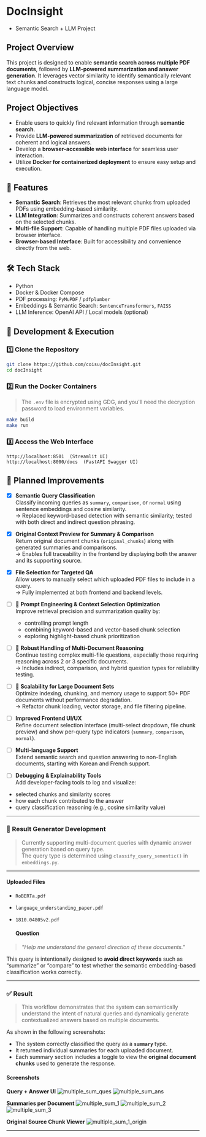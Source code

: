 # DocInsight
- Semantic Search + LLM Project

## Project Overview
This project is designed to enable **semantic search across multiple PDF documents**, followed by **LLM-powered summarization and answer generation**. It leverages vector similarity to identify semantically relevant text chunks and constructs logical, concise responses using a large language model.

## Project Objectives
- Enable users to quickly find relevant information through **semantic search**.
- Provide **LLM-powered summarization** of retrieved documents for coherent and logical answers.
- Develop a **browser-accessible web interface** for seamless user interaction.
- Utilize **Docker for containerized deployment** to ensure easy setup and execution.

## 🚀 Features

- **Semantic Search**: Retrieves the most relevant chunks from uploaded PDFs using embedding-based similarity.
- **LLM Integration**: Summarizes and constructs coherent answers based on the selected chunks.
- **Multi-file Support**: Capable of handling multiple PDF files uploaded via browser interface.
- **Browser-based Interface**: Built for accessibility and convenience directly from the web.

## 🛠️ Tech Stack

- Python
- Docker & Docker Compose
- PDF processing: `PyMuPDF` / `pdfplumber`
- Embeddings & Semantic Search: `SentenceTransformers`, `FAISS`
- LLM Inference: OpenAI API / Local models (optional)



## 🚀 Development & Execution
### 1️⃣ Clone the Repository
```bash
git clone https://github.com/coisu/docInsight.git
cd docInsight
```

### 2️⃣ Run the Docker Containers
> The `.env` file is encrypted using GDG, and you'll need the decryption password to load environment variables.

```bash
make build
make run
```

### 3️⃣ Access the Web Interface
```
http://localhost:8501  (Streamlit UI)
http://localhost:8000/docs  (FastAPI Swagger UI)
```

## 📌 Planned Improvements

- [x]  **Semantic Query Classification**  
  Classify incoming queries as `summary`, `comparison`, or `normal` using sentence embeddings and cosine similarity.  
  → Replaced keyword-based detection with semantic similarity; tested with both direct and indirect question phrasing.

- [x]  **Original Context Preview for Summary & Comparison**  
  Return original document chunks (`original_chunks`) along with generated summaries and comparisons.  
  → Enables full traceability in the frontend by displaying both the answer and its supporting source.

- [x]  **File Selection for Targeted QA**  
  Allow users to manually select which uploaded PDF files to include in a query.  
  → Fully implemented at both frontend and backend levels.

- [ ] 🚧 **Prompt Engineering & Context Selection Optimization**  
  Improve retrieval precision and summarization quality by:  
  - controlling prompt length  
  - combining keyword-based and vector-based chunk selection  
  - exploring highlight-based chunk prioritization

- [ ] 🚧 **Robust Handling of Multi-Document Reasoning**  
  Continue testing complex multi-file questions, especially those requiring reasoning across 2 or 3 specific documents.  
  → Includes indirect, comparison, and hybrid question types for reliability testing.

- [ ] 🚧 **Scalability for Large Document Sets**  
  Optimize indexing, chunking, and memory usage to support 50+ PDF documents without performance degradation.  
  → Refactor chunk loading, vector storage, and file filtering pipeline.

- [ ]  **Improved Frontend UI/UX**  
  Refine document selection interface (multi-select dropdown, file chunk preview) and show per-query type indicators (`summary`, `comparison`, `normal`).

- [ ]  **Multi-language Support**  
  Extend semantic search and question answering to non-English documents, starting with Korean and French support.

- [ ]  **Debugging & Explainability Tools**  
  Add developer-facing tools to log and visualize:  
  - selected chunks and similarity scores  
  - how each chunk contributed to the answer  
  - query classification reasoning (e.g., cosine similarity value)


-------------------

### 📌 Result Generator Development

> Currently supporting multi-document queries with dynamic answer generation based on query type.  
> The query type is determined using `classify_query_sementic()` in `embeddings.py`.

---
#### Uploaded Files
- `RoBERTa.pdf`
- `language_understanding_paper.pdf`
- `1810.04805v2.pdf`

  #### Question
> *"Help me understand the general direction of these documents."*

This query is intentionally designed to **avoid direct keywords** such as “summarize” or “compare” to test whether the semantic embedding-based classification works correctly.

---
### ✅ Result
> This workflow demonstrates that the system can semantically understand the intent of natural queries and dynamically generate contextualized answers based on multiple documents.

As shown in the following screenshots:
  - The system correctly classified the query as a **`summary`** type.
  - It returned individual summaries for each uploaded document.
  - Each summary section includes a toggle to view the **original document chunks** used to generate the response.

#### Screenshots
  
  **Query + Answer UI**
  ![multiple_sum_ques](https://github.com/user-attachments/assets/9ee0b54f-9b82-40f8-839f-508c36cd98a8)
  ![multiple_sum_ans](https://github.com/user-attachments/assets/ad1b74e7-dcac-4175-9e73-88f807f7ffe6)
  
  **Summaries per Document**
  ![multiple_sum_1](https://github.com/user-attachments/assets/8dc97613-b00e-4f26-a314-73bb9a835b04)
  ![multiple_sum_2](https://github.com/user-attachments/assets/75311945-af4e-47d1-8c3a-bae597eb9c8c)
  ![multiple_sum_3](https://github.com/user-attachments/assets/32b0a237-bfe1-4d37-953f-7c31d9987e9f)

  **Original Source Chunk Viewer**
  ![multiple_sum_1_origin](https://github.com/user-attachments/assets/0d7ccb0f-ee63-4a13-ace9-22fd0bb2f7dc)


-------------------------------------------------------
